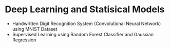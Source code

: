 # Deep Learning and Statisical Models
* Handwritten Digit Recognition System (Convolutional Neural Network) using MNIST Dataset
* Supervised Learning using Random Forest Classifier and Gaussian Regression
